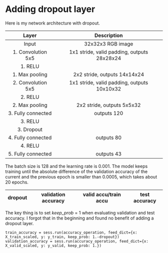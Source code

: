 # Adding dropout layer

Here is my network architecture with dropout.

| Layer                 |     Description                               | 
|:---------------------:|:---------------------------------------------:| 
| Input                     | 32x32x3 RGB image                             | 
| 1. Convolution 5x5        | 1x1 stride, valid padding, outputs 28x28x24   |
| 1. RELU                               |                                               |
| 1. Max pooling              | 2x2 stride,  outputs 14x14x24               |
| 2. Convolution 5x5         | 1x1 stride, valid padding, outputs 10x10x32 |
| 2. RELU                               |                                               |
| 2. Max pooling              | 2x2 stride,  outputs 5x5x32                 |
| 3. Fully connected            | outputs 120 |
| 3. RELU                               |                                               |
| 3. Dropout                    |                                               |
| 4. Fully connected            | outputs 80 |
| 4. RELU                               |                                               |
| 5. Fully connected            | outputs 43 | 

The batch size is 128 and the learning rate is 0.001. The model keeps training until the absolute difference of the validation accuracy of the current and the previous epoch is smaller than 0.0005, which takes about 20 epochs.

dropout   | validation accuracy    | valid accu/train accu   | test accuracy
-----| ------| ------|-------

The key thing is to set _keep_prob_ = 1 when evaluating validation and test accuracy. I forgot that in the beginning and found no benefit of adding a dropout layer.
```
train_accuracy = sess.run(accuracy_operation, feed_dict={x: X_train_scaled, y: y_train, keep_prob: 1.-dropout})
validation_accuracy = sess.run(accuracy_operation, feed_dict={x: X_valid_scaled, y: y_valid, keep_prob: 1.})
```


